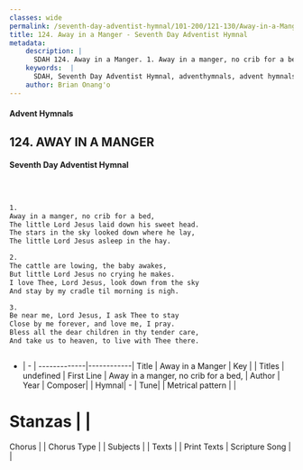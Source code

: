 ```yaml
---
classes: wide
permalink: /seventh-day-adventist-hymnal/101-200/121-130/Away-in-a-Manger/
title: 124. Away in a Manger - Seventh Day Adventist Hymnal
metadata:
    description: |
      SDAH 124. Away in a Manger. 1. Away in a manger, no crib for a bed, The little Lord Jesus laid down his sweet head. The stars in the sky looked down where he lay, The little Lord Jesus asleep in the hay.
    keywords:  |
      SDAH, Seventh Day Adventist Hymnal, adventhymnals, advent hymnals, Away in a Manger, Away in a manger, no crib for a bed, 
    author: Brian Onang'o
---
```


#### Advent Hymnals
## 124. AWAY IN A MANGER
#### Seventh Day Adventist Hymnal

```txt



1.
Away in a manger, no crib for a bed,
The little Lord Jesus laid down his sweet head.
The stars in the sky looked down where he lay,
The little Lord Jesus asleep in the hay.

2.
The cattle are lowing, the baby awakes,
But little Lord Jesus no crying he makes.
I love Thee, Lord Jesus, look down from the sky
And stay by my cradle til morning is nigh.

3.
Be near me, Lord Jesus, I ask Thee to stay
Close by me forever, and love me, I pray.
Bless all the dear children in thy tender care,
And take us to heaven, to live with Thee there.



```

- |   -  |
-------------|------------|
Title | Away in a Manger |
Key |  |
Titles | undefined |
First Line | Away in a manger, no crib for a bed, |
Author | 
Year | 
Composer|  |
Hymnal|  - |
Tune|  |
Metrical pattern | |
# Stanzas |  |
Chorus |  |
Chorus Type |  |
Subjects |  |
Texts |  |
Print Texts | 
Scripture Song |  |
  
